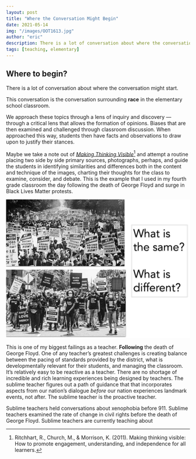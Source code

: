 ```yaml
---
layout: post
title: "Where the Conversation Might Begin"
date: 2021-05-14
img: "/images/OOT1613.jpg"
author: "eric"
description: There is a lot of conversation about where the conversation might start.
tags: [teaching, elementary]
---
```

## Where to begin?

There is a lot of conversation about where the conversation might start.

This conversation is the conversation surrounding **race** in the elementary school classroom.

We approach these topics through a lens of inquiry and discovery — through a critical lens that allows the formation of opinions. Biases that are then examined and challenged through classroom discussion. When approached this way, students then have facts and observations to draw upon to justify their stances.

Maybe we take a note out of _[Making Thinking Visible](https://www.amazon.com/Making-Thinking-Visible-Understanding-Independence/dp/047091551X/ref=sr_1_1?dchild=1&keywords=Making+thinking+visible&qid=1620934541&sr=8-1)_[^1] and attempt a routine placing two side by side primary sources, photographs, perhaps, and guide the students in identifying similarities and differences both in the content and technique of the images, charting their thoughts for the class to examine, consider, and debate. This is the example that I used in my fourth grade classroom the day following the death of George Floyd and surge in Black Lives Matter protests.

![](/images/samedifferent.jpg)

This is one of my biggest failings as a teacher. **Following** the death of George Floyd. One of any teacher’s greatest challenges is creating balance between the pacing of standards provided by the district, what is developmentally relevant for their students, and managing the classroom. It’s relatively easy to be reactive as a teacher. There are no shortage of incredible and rich learning experiences being designed by teachers. The sublime teacher figures out a path of guidance that that incorporates aspects from our nation’s dialogue _before_ our nation experiences landmark events, not after. The sublime teacher is the proactive teacher.

Sublime teachers held conversations about xenophobia before 911. Sublime teachers examined the rate of change in civil rights before the death of George Floyd. Sublime teachers are currently teaching about

[^1]:	Ritchhart, R., Church, M., & Morrison, K. (2011). Making thinking visible: How to promote engagement, understanding, and independence for all learners.
